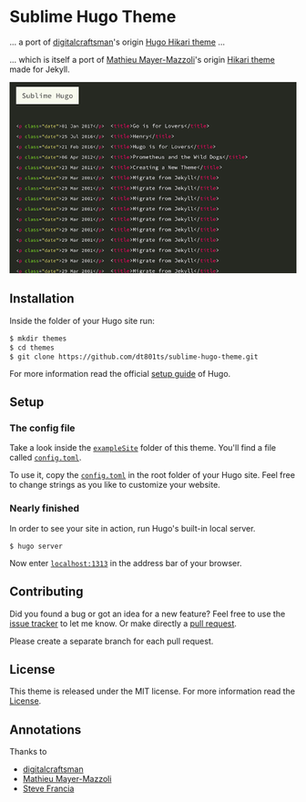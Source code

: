 # Sublime Hugo Theme

... a port of [digitalcraftsman](//github.com/digitalcraftsman)'s origin [Hugo Hikari theme](//github.com/digitalcraftsman/hugo-hikari-theme) ...

... which is itself a port of [Mathieu Mayer-Mazzoli](//github.com/mx3m)'s origin [Hikari theme](//github.com/mx3m/hikari-for-Jekyll) made for Jekyll. 

 ![Screenshot](/images/screenshot.png)


## Installation

Inside the folder of your Hugo site run:

    $ mkdir themes
    $ cd themes
    $ git clone https://github.com/dt801ts/sublime-hugo-theme.git

For more information read the official [setup guide](//gohugo.io/overview/installing/) of Hugo.

## Setup

### The config file

Take a look inside the [`exampleSite`](//github.com/dt801ts/sublime-hugo-theme/master/exampleSite) folder of this theme. You'll find a file called [`config.toml`](//github.com/dt801ts/sublime-hugo-theme/exampleSite/config.toml).

To use it, copy the [`config.toml`](//github.com/dt801ts/sublime-hugo-theme/master/exampleSite/config.toml) in the root folder of your Hugo site. Feel free to change strings as you like to customize your website.


### Nearly finished

In order to see your site in action, run Hugo's built-in local server. 

    $ hugo server

Now enter [`localhost:1313`](http://localhost:1313) in the address bar of your browser.


## Contributing

Did you found a bug or got an idea for a new feature? Feel free to use the [issue tracker](//github.com/digitalcraftsman/hugo-hikari-theme/issues) to let me know. Or make directly a [pull request](//github.com/digitalcraftsman/hugo-hikari-theme/pulls).

Please create a separate branch for each pull request.


## License

This theme is released under the MIT license. For more information read the [License](//github.com/dt801ts/sublime-hugo-theme/LICENSE.MD).


## Annotations

Thanks to 

- [digitalcraftsman](//github.com/digitalcraftsman)
- [Mathieu Mayer-Mazzoli](//github.com/mx3m)
- [Steve Francia](//github.com/spf13) 

